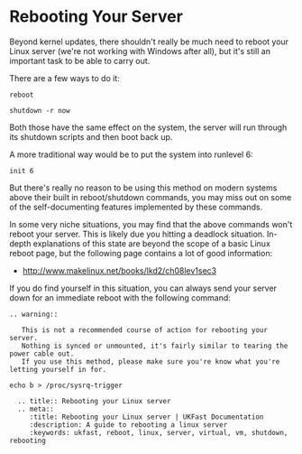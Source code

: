 # Rebooting Your Server

Beyond kernel updates, there shouldn't really be much need to reboot your Linux server (we're not working with Windows after all), but it's still an important task to be able to carry out.

There are a few ways to do it:

```console
reboot
```

```console
shutdown -r now
```

Both those have the same effect on the system, the server will run through its shutdown scripts and then boot back up.

A more traditional way would be to put the system into runlevel 6:

```console
init 6
```

But there's really no reason to be using this method on modern systems above their built in reboot/shutdown commands, you may miss out on some of the self-documenting features implemented by these commands.

In some very niche situations, you may find that the above commands won't reboot your server. This is likely due you hitting a deadlock situation. In-depth explanations of this state are beyond the scope of a basic Linux reboot page, but the following page contains a lot of good information:

* <http://www.makelinux.net/books/lkd2/ch08lev1sec3>

If you do find yourself in this situation, you can always send your server down for an immediate reboot with the following command:

```eval_rst
.. warning::

   This is not a recommended course of action for rebooting your server.
   Nothing is synced or unmounted, it's fairly similar to tearing the power cable out.
   If you use this method, please make sure you're know what you're letting yourself in for.
```

```console
echo b > /proc/sysrq-trigger
```

```eval_rst
  .. title:: Rebooting your Linux server
  .. meta::
     :title: Rebooting your Linux server | UKFast Documentation
     :description: A guide to rebooting a linux server
     :keywords: ukfast, reboot, linux, server, virtual, vm, shutdown, rebooting
```
